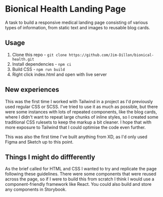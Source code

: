 # Bionical Health Landing Page

A task to build a responsive medical landing page consisting of various types of information, from static text and images to reusable blog cards.

## Usage

1. Clone this repo - `git clone https://github.com/Jim-Dillon/bionical-health.git`
2. Install dependencies - `npm ci`
3. Build CSS - `npm run build`
4. Right click index.html and open with live server

## New experiences

This was the first time I worked with Tailwind in a project as I'd previously used regular CSS or SCSS. I've tried to use it as much as possible, but there were some instances with lots of repeated components, like the blog cards, where I didn't want to repeat large chunks of inline styles, so I created some traditional CSS rulesets to keep the markup a bit cleaner. I hope that with more exposure to Tailwind that I could optimise the code even further.

This was also the first time I've built anything from XD, as I'd only used Figma and Sketch up to this point.

## Things I might do diffferently

As the brief called for HTML and CSS I wanted to try and replicate the page following these guidelines. There were some components that were reused across the page, so if I were to build this from scratch I think I would use a component-friendly framework like React. You could also build and store any components in Storybook.
